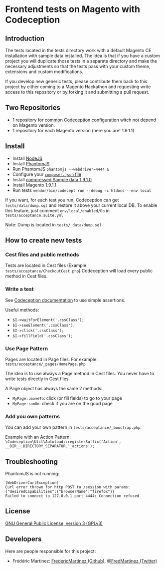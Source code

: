 # Frontend tests on Magento with Codeception

## Introduction 

The tests located in the tests directory work with a default Magento CE installation with sample data installed.
The idea is that if you have a custom project you will duplicate those tests in a separate directory and make the necessary adjustments so that the tests pass with your custom theme, extensions and custom modifications.

If you develop new generic tests, please contribute them back to this project by either coming to a Magento Hackathon and requesting write access to this repository or by forking it and submitting a pull request.

## Two Repositories

* 1 repository for [common Codeception configuration](https://github.com/PH2M/codeception-magento) witch not depend on Magento version.
* 1 repository for each Magento version (here you are! 1.9.1.1)

## Install

* Install [NodeJS](INSTALL_NODEJS.md)
* Install [PhantomJS](INSTALL_PHANTOMJS.md)
* Run PhantomJS `phantomjs --webdriver=4444 &`
* Configure your [`composer.json` file](CONFIGURE_COMPOSER.md)
* Install [compressed Sample data 1.9.1.0](https://github.com/Vinai/compressed-magento-sample-data)
* Install Magento 1.9.1.1
* Run tests `vendor/bin/codecept run --debug -c htdocs --env local`


If you want, for each test you run, Codeception can get `tests/data/dump.sql` and restore it above your current local DB.
To enable this feature, just comment `env/local/enabled/Db` in `tests/acceptance.suite.yml`

Note: Dump is located in `tests/_data/dump.sql`

## How to create new tests

### Cest files and public methods

Tests are located in Cest files (Example: `tests/acceptance/CheckoutCest.php`)
Codeception will load every public method in Cest files.


### Write a test

See [Codeception documentation](http://codeception.com/docs/04-AcceptanceTests) to use simple assertions.

Useful methods:

* `$I->waitForElement('.cssClass');`
* `$I->seeElement('.cssClass');`
* `$I->click('.cssClass');`
* `$I->fillField('.cssClass');`

### Use Page Pattern

Pages are located in Page files.
For example: `tests/acceptance/_pages/HomePage.php`

The idea is to use always a Page method in Cest files.
You never have to write tests directly in Cest files.

A Page object has always the same 2 methods:

* `MyPage::moveTo`: click (or fill fields) to go to your page
* `MyPage::amOn`: check if you are on the good page


### Add you own patterns

You can add your own pattern in `tests/acceptance/_boostrap.php`.

Example with an Action Pattern: `\Codeception\Util\Autoload::registerSuffix('Action', __DIR__.DIRECTORY_SEPARATOR.'_actions');`



## Troubleshooting

PhantomJS is not running:

```
[WebDriverCurlException]
Curl error thrown for http POST to /session with params: {"desiredCapabilities":{"browserName":"firefox"}}
Failed to connect to 127.0.0.1 port 4444: Connection refused
```

## License

[GNU General Public License, version 3 (GPLv3)](./LICENCE)

## Developers

Here are people responsible for this project:

* Frédéric Martinez: [FredericMartinez (Github)](https://github.com/FredericMartinez), [@FredMartinez (Twitter)](https://twitter.com/FredMartinez)
